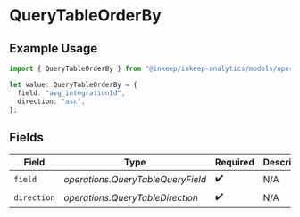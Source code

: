 # QueryTableOrderBy

## Example Usage

```typescript
import { QueryTableOrderBy } from "@inkeep/inkeep-analytics/models/operations";

let value: QueryTableOrderBy = {
  field: "avg_integrationId",
  direction: "asc",
};
```

## Fields

| Field                             | Type                              | Required                          | Description                       |
| --------------------------------- | --------------------------------- | --------------------------------- | --------------------------------- |
| `field`                           | *operations.QueryTableQueryField* | :heavy_check_mark:                | N/A                               |
| `direction`                       | *operations.QueryTableDirection*  | :heavy_check_mark:                | N/A                               |